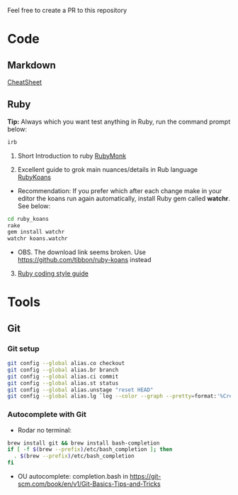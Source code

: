 Feel free to create a PR to this repository 

# Code 

## Markdown 

[CheatSheet](https://github.com/adam-p/markdown-here/wiki/Markdown-Cheatsheet)

## Ruby

**Tip:** Always which you want test anything in Ruby, run the command prompt below:

  ```bash
  irb
  ```

1. Short Introduction to ruby [RubyMonk](https://rubymonk.com/)

2. Excellent guide to grok main nuances/details in Rub language [RubyKoans](http://rubykoans.com/)
  * Recommendation: If you prefer which after each change make in your editor the koans run again automatically, install Ruby gem called **watchr**. See below:

  ```bash
  cd ruby_koans
  rake
  gem install watchr
  watchr koans.watchr
  ```
  * OBS. The download link seems broken. Use https://github.com/tibbon/ruby-koans instead

3. [Ruby coding style guide](https://github.com/bbatsov/ruby-style-guide)

# Tools 

## Git

### Git setup 

```bash
git config --global alias.co checkout
git config --global alias.br branch
git config --global alias.ci commit
git config --global alias.st status
git config --global alias.unstage "reset HEAD"
git config --global alias.lg `log --color --graph --pretty=format:'%Cred%h%Creset -%C(yellow)%d%Creset %s %Cgreen(%cr) %C(bold blue)<%an>%Creset' --abbrev-commit`
```

### Autocomplete with Git 

* Rodar no terminal:
```bash
brew install git && brew install bash-completion
if [ -f $(brew --prefix)/etc/bash_completion ]; then
  . $(brew --prefix)/etc/bash_completion
fi
``` 

* OU autocomplete: completion.bash  in 
https://git-scm.com/book/en/v1/Git-Basics-Tips-and-Tricks


